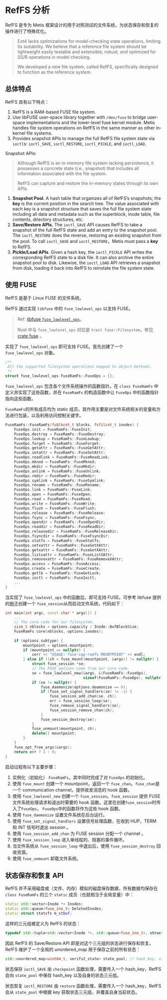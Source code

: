 # RefFS 分析

RefFS 是专为 Metis 框架设计的用于对照测试的文件系统，为状态保存和恢复的操作进行了特殊优化。

>Ext4 lacks optimizations for model-checking state operations, limiting its suitability. We believe that a reference file system should be lightweight easily testable and extensible, robust, and optimized for SS/R operations in model checking.  
>
>We developed a new file system, called RefFS, specifically designed to function as the reference system.  

## 总体特点

RefFS 具有以下特点：

1. RefFS is a RAM-based FUSE file system.
2. Use libFUSE user-space library together with `/dev/fuse` to bridge user-space implementations and the lower-level fuse kernel module. Metis handles file system operations on RefFS in the same manner as other in-kernel file systems.
3. Provides snapshot APIs to manage the full RefFS file system state via `ioctl`s: `ioctl_SAVE`, `ioctl_RESTORE`, `ioctl_PICKLE`, and `ioctl_LOAD`.   

Snapshot APIs:

> Although RefFS is an in-memory file system lacking persistence, it possesses a concrete state (i.e., snapshot) that includes all information associated with the file system.   
>
> RefFS can capture and restore the in-memory states through its own APIs.

1. **Snapshot Pool.** A hash table that organizes all of RefFS’s snapshots; the **key** is the current position in the search tree. The value associated with each key is a snapshot structure that saves the full file system state including all data and metadata such as the superblock, inode table, file contents, directory structures, etc.  
2. **Save/Restore APIs.** The `ioctl_SAVE` API causes RefFS to take a snapshot of the full RefFS state and add an entry to the snapshot pool. The `ioctl_RESTORE` does the reverse, restoring an existing snapshot from the pool. To call `ioctl_SAVE` and `ioctl_RESTORE`，Metis must pass a **key** to RefFS.
3. **Pickle/Load APIs**. Given a hash key, the `ioctl_PICKLE` API writes the corresponding RefFS state to a disk file. It can also archive the entire snapshot pool to disk. Likewise, the `ioctl_LOAD` API retrieves a snapshot from disk, loading it back into RefFS to reinstate the file system state.   

## 使用 FUSE

RefFS 是基于 Linux FUSE 的文件系统。

RefFS 通过实现 `libfuse` 中的 `fuse_lowlevel_ops` 以支持 FUSE。

> Ref: [libfuse `fuse_lowlevel_ops`](https://libfuse.github.io/doxygen/structfuse__lowlevel__ops.html)。
>
> Rust 中与 `fuse_lowlevel_ops` 对应是 `trait fuse::Filesystem`，参见 [crate fuse](https://docs.rs/fuse/latest/fuse/trait.Filesystem.html) 。

实现了 `fuse_lowlevel_ops` 即可支持 FUSE。首先创建了一个 `fuse_lowlevel_ops` 对象。

```cpp
/**
 All the supported filesystem operations mapped to object-methods.
 */
struct fuse_lowlevel_ops FuseRamFs::FuseOps = {};
```

`fuse_lowlevel_ops` 包含各个文件系统操作的函数指针。在 `class FuseRamFs` 中定义并实现了这些函数，并在 `FuseRamFs` 的构造函数中让 `FuseOps` 中的函数指针指向这些函数。

`FuseRamFs`的所有成员均为 static 成员，其作用主要是对文件系统相关的变量和方法进行包装，以及利用访问控制关键字。

```cpp
FuseRamFs::FuseRamFs(fsblkcnt_t blocks, fsfilcnt_t inodes) {
    FuseOps.init = FuseRamFs::FuseInit;
    FuseOps.destroy = FuseRamFs::FuseDestroy;
    FuseOps.lookup = FuseRamFs::FuseLookup;
    FuseOps.forget = FuseRamFs::FuseForget;
    FuseOps.getattr = FuseRamFs::FuseGetAttr;
    FuseOps.setattr = FuseRamFs::FuseSetAttr;
    FuseOps.readlink = FuseRamFs::FuseReadLink;
    FuseOps.mknod = FuseRamFs::FuseMknod;
    FuseOps.mkdir = FuseRamFs::FuseMkdir;
    FuseOps.unlink = FuseRamFs::FuseUnlink;
    FuseOps.rmdir = FuseRamFs::FuseRmdir;
    FuseOps.symlink = FuseRamFs::FuseSymlink;
    FuseOps.rename = FuseRamFs::FuseRename;
    FuseOps.link = FuseRamFs::FuseLink;
    FuseOps.open = FuseRamFs::FuseOpen;
    FuseOps.read = FuseRamFs::FuseRead;
    FuseOps.write = FuseRamFs::FuseWrite;
    FuseOps.flush = FuseRamFs::FuseFlush;
    FuseOps.release = FuseRamFs::FuseRelease;
    FuseOps.fsync = FuseRamFs::FuseFsync;
    FuseOps.opendir = FuseRamFs::FuseOpenDir;
    FuseOps.readdir = FuseRamFs::FuseReadDir;
    FuseOps.releasedir = FuseRamFs::FuseReleaseDir;
    FuseOps.fsyncdir = FuseRamFs::FuseFsyncDir;
    FuseOps.statfs = FuseRamFs::FuseStatfs;
    FuseOps.setxattr = FuseRamFs::FuseSetXAttr;
    FuseOps.getxattr = FuseRamFs::FuseGetXAttr;
    FuseOps.listxattr = FuseRamFs::FuseListXAttr;
    FuseOps.removexattr = FuseRamFs::FuseRemoveXAttr;
    FuseOps.access = FuseRamFs::FuseAccess;
    FuseOps.create = FuseRamFs::FuseCreate;
    FuseOps.getlk = FuseRamFs::FuseGetLock;
    FuseOps.ioctl = FuseRamFs::FuseIoctl;
	...
}
```

当实现了 `fuse_lowlevel_ops` 中的函数后，即可支持 FUSE。可参考 libfuse 提供的[例子](https://libfuse.github.io/doxygen/hello__ll_8c.html)创建一个 `fuse_session`从而启动文件系统，代码如下：

```cpp
int main(int argc, const char * argv[]) {
	...
	// The core code for our filesystem.
    size_t nblocks = options.capacity / Inode::BufBlockSize;
    FuseRamFs core(nblocks, options.inodes);
    
    if (options.subtype) {
        mountpoint = options.mountpoint;
        if (mountpoint == nullptr) {
            cerr << "USAGE: fuse-cpp-ramfs MOUNTPOINT" << endl;
        } else if ((ch = fuse_mount(mountpoint, &args)) != nullptr) {
            struct fuse_session *se;
            // The FUSE options come from our core code.
            se = fuse_lowlevel_new(&args, &(FuseRamFs::FuseOps),
                                   sizeof(FuseRamFs::FuseOps), nullptr);
            if (se != nullptr) {
                fuse_daemonize(options.deamonize == 0);
                if (fuse_set_signal_handlers(se) != -1) {
                    fuse_session_add_chan(se, ch);
                    err = fuse_session_loop(se);
                    fuse_remove_signal_handlers(se);
                    fuse_session_remove_chan(ch);
                }
                fuse_session_destroy(se);
            }
            fuse_unmount(mountpoint, ch);
            delete[] mountpoint;
        }
    }
    fuse_opt_free_args(&args);
    return err ? 1 : 0;
}
```

启动过程有以下主要步骤：

1. 实例化（初始化） `FuseRamFs`，其中同时完成了对 `FuseOps` 的初始化。
2. 使用 `fuse_mount` 创建一个 mountpoint，返回一个 `fuse_chan`。`fuse_chan`是一个 communication channel，提供收发消息的 hook 函数。
3. 使用 `fuse_lowlevel_new` 创建一个 `fuse_session`。`fuse_session` 提供 FUSE 文件系统处理请求和退出时需要的 hook 函数。这里在创建`fuse_session`时传入了`FuseOps`， `FuseOps`中的函数将作为这些 hook 函数。
4. 使用 `fuse_daemonize` 设置文件系统在后台运行。
5. 使用 `fuse_set_signal_handlers` 设置信号处理函数，在收到 HUP，TERM 和 INT 信号时退出 session 。
6. 使用 `fuse_session_add_chan` 为 FUSE session 分配一个 channel 。
7. 使用 `fuse_session_loop` 进入单线程的、阻塞的事件循环。
8. 当文件系统从 `fuse_session_loop` 中退出后，使用 `fuse_session_destroy` 回收资源。
9. 使用 `fuse_unmount` 卸载文件系统。

## 状态保存和恢复 API

RefFS 并不采用磁盘或（文件、内存）模拟的磁盘保存数据，所有数据均保存在 `class FuseRamFs` 的三个 `static` 成员（也就相当于全局变量）中：

```cpp
static std::vector<Inode *> Inodes;
static std::queue<fuse_ino_t> DeletedInodes;
static struct statvfs m_stbuf;
```

这样的三元组被定义为 RefFS 的状态：

```cpp
typedef std::tuple<std::vector<Inode *>, std::queue<fuse_ino_t>, struct statvfs> verifs2_state;
```

因此 RefFS 的 Save/Restore API 即是对这个三元组的状态进行保存和恢复。RefFS 维护了一个全局的 unordered_map 用于保存之前的所有状态：

```cpp
std::unordered_map<uint64_t, verifs2_state> state_pool;	// hash_key, state
```

状态保存 `ioctl_SAVE` 由 `checkpoint` 函数处理，需要传入一个 hash_key，RefFS 会向 `state_pool` 中保存 hash_key 以及自身的状态三元组。

状态恢复 `ioctl_RESTORE` 由 `restore` 函数处理，需要传入一个 hash_key，RefFS 会从 `state_pool` 中根据 key 获取状态三元组，并覆盖自身当前状态。
